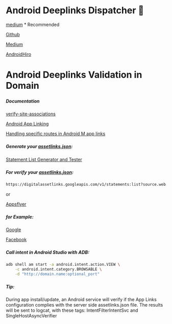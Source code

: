 # Android Deeplinks Dispatcher 🤖

[medium](https://medium.com/@markchristopherng/why-im-feeling-it-big-for-deeplinkdispatch-2400bf0d9c7b) * Recommended

[Github](https://github.com/airbnb/DeepLinkDispatch)

[Medium](https://github.com/airbnb/DeepLinkDispatch)

[AndroidHiro](http://www.androidhiro.com/source/android/example/deeplinkdispatch/1709)
###
# Android Deeplinks Validation in Domain
###
##### Documentation

[verify-site-associations](https://developer.android.com/training/app-links/verify-site-associations)

[Android App Linking](https://simonmarquis.github.io/Android-App-Linking/)

[Handling specific routes in Android M app links](https://stackoverflow.com/questions/35840262/handling-specific-routes-in-android-m-app-links)

###
##### Generate your [assetlinks.json](.well-known/assetlinks.json):

[Statement List Generator and Tester](https://developers.google.com/digital-asset-links/tools/generator)

###
##### For verify your [assetlinks.json](.well-known/assetlinks.json):

```sh
https://digitalassetlinks.googleapis.com/v1/statements:list?source.web.site=https://www.yourdomainhere.com.br&relation=delegate_permission/common.handle_all_urls
```

or

[Appsflyer](https://www.appsflyer.com/tools/link-validator/)

###
##### for Example:

[Google](https://digitalassetlinks.googleapis.com/v1/statements:list?source.web.site=https://www.google.com&relation=delegate_permission/common.handle_all_urls)

[Facebook](https://digitalassetlinks.googleapis.com/v1/statements:list?source.web.site=https://www.facebook.com&relation=delegate_permission/common.handle_all_urls)

###
##### Call intent in Android Studio with ADB:

```sh
adb shell am start -a android.intent.action.VIEW \
    -c android.intent.category.BROWSABLE \
    -d "http://domain.name:optional_port"
```
###
##### Tip:

During app install/update, an Android service will verify if the App Links configuration complies with the server side assetlinks.json file.
The results will be sent to logcat, with these tags: IntentFilterIntentSvc and SingleHostAsyncVerifier
